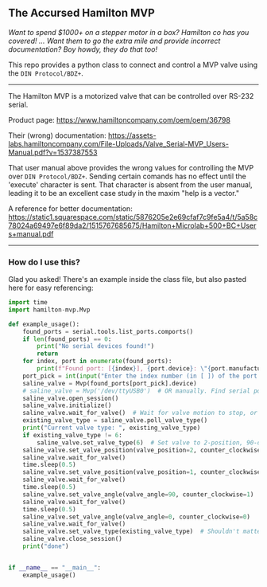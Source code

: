 ## The Accursed Hamilton MVP

*Want to spend $1000+ on a stepper motor in a box? Hamilton co has you covered!
... Want them to go the extra mile and provide incorrect documentation? Boy howdy, they do that too!*

This repo provides a python class to connect and control a MVP valve using the `DIN Protocol/BDZ+`.

---

The Hamilton MVP is a motorized valve that can be controlled over RS-232 serial.

Product page: https://www.hamiltoncompany.com/oem/oem/36798

Their (wrong) documentation: https://assets-labs.hamiltoncompany.com/File-Uploads/Valve_Serial-MVP_Users-Manual.pdf?v=1537387553

That user manual above provides the wrong values for controlling the MVP over `DIN Protocol/BDZ+`. Sending certain comands has no effect until the 'execute' character is sent. That character is absent from the user manual, leading it to be an excellent case study in the maxim "help is a vector."

A reference for better documentation: 
https://static1.squarespace.com/static/5876205e2e69cfaf7c9fe5a4/t/5a58c78024a69497e6f89da2/1515767685675/Hamilton+Microlab+500+BC+Users+manual.pdf

---

### How do I use this?

Glad you asked! There's an example inside the class file, but also pasted here for easy referencing:

```python
import time
import hamilton-mvp.Mvp

def example_usage():
    found_ports = serial.tools.list_ports.comports()
    if len(found_ports) == 0:
        print("No serial devices found!")
        return
    for index, port in enumerate(found_ports):
        print(f"Found port: [{index}], {port.device}: \"{port.manufacturer}: {port.product}\" {port.vid}:{port.pid}")
    port_pick = int(input("Enter the index number (in [ ]) of the port to use: "))
    saline_valve = Mvp(found_ports[port_pick].device)
    # saline_valve = Mvp('/dev/ttyUSB0')  # OR manually. Find serial port with `ls /dev/tty*`
    saline_valve.open_session()
    saline_valve.initialize()
    saline_valve.wait_for_valve()  # Wait for valve motion to stop, or the next command will be ignored.
    existing_valve_type = saline_valve.poll_valve_type()
    print("Current valve type: ", existing_valve_type)
    if existing_valve_type != 6:
        saline_valve.set_valve_type(6)  # Set valve to 2-position, 90-degrees.
    saline_valve.set_valve_position(valve_position=2, counter_clockwise=0)
    saline_valve.wait_for_valve()
    time.sleep(0.5)
    saline_valve.set_valve_position(valve_position=1, counter_clockwise=1)
    saline_valve.wait_for_valve()
    time.sleep(0.5)
    saline_valve.set_valve_angle(valve_angle=90, counter_clockwise=1)
    saline_valve.wait_for_valve()
    time.sleep(0.5)
    saline_valve.set_valve_angle(valve_angle=0, counter_clockwise=0)
    saline_valve.wait_for_valve()
    saline_valve.set_valve_type(existing_valve_type)  # Shouldn't matter, valve settings will reset with power cycle.
    saline_valve.close_session()
    print("done")


if __name__ == "__main__":
    example_usage()
```
